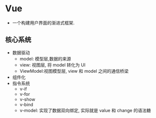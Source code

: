 # Vue

-   一个构建用户界面的渐进式框架.

## 核心系统

-   数据驱动
    -   model: 模型层,数据的来源
    -   view: 视图层, 将 model 转化为 UI
    -   ViewModel:视图模型层, view 和 model 之间的通信桥梁
-   组件化
-   指令系统
    -   v-if
    -   v-for
    -   v-show
    -   v-bind
    -   v-model: 实现了数据双向绑定, 实际就是 value 和 change 的语法糖
